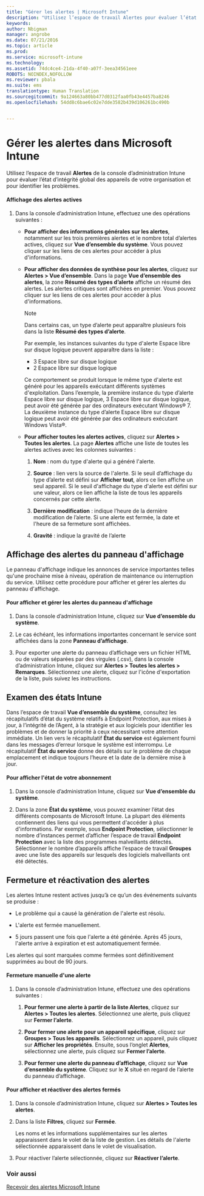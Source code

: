 ```yaml
---
title: "Gérer les alertes | Microsoft Intune"
description: "Utilisez l’espace de travail Alertes pour évaluer l’état d’intégrité global des appareils de votre organisation."
keywords: 
author: Nbigman
manager: angrobe
ms.date: 07/21/2016
ms.topic: article
ms.prod: 
ms.service: microsoft-intune
ms.technology: 
ms.assetid: 74dc4ce4-21da-4f40-a07f-3eea34561eee
ROBOTS: NOINDEX,NOFOLLOW
ms.reviewer: pbala
ms.suite: ems
translationtype: Human Translation
ms.sourcegitcommit: 9a124663a80bb477d0312faa0fb43e4457ba8246
ms.openlocfilehash: 54dd8c6bae6c02e7dde3582b439d106261bc490b


---
```


# Gérer les alertes dans Microsoft Intune
Utilisez l’espace de travail **Alertes** de la console d’administration Intune pour évaluer l’état d’intégrité global des appareils de votre organisation et pour identifier les problèmes.

#### Affichage des alertes actives

1.  Dans la console d’administration Intune, effectuez une des opérations suivantes :

    -   **Pour afficher des informations générales sur les alertes**, notamment sur les trois premières alertes et le nombre total d’alertes actives, cliquez sur **Vue d’ensemble du système**. Vous pouvez cliquer sur les liens de ces alertes pour accéder à plus d'informations.

    -   **Pour afficher des données de synthèse pour les alertes**, cliquez sur **Alertes &gt; Vue d’ensemble**. Dans la page **Vue d’ensemble des alertes**, la zone **Résumé des types d’alerte** affiche un résumé des alertes. Les alertes critiques sont affichées en premier. Vous pouvez cliquer sur les liens de ces alertes pour accéder à plus d'informations.

        > [!NOTE]
        > Dans certains cas, un type d’alerte peut apparaître plusieurs fois dans la liste **Résumé des types d’alerte**.
        >
        > Par exemple, les instances suivantes du type d'alerte Espace libre sur disque logique peuvent apparaître dans la liste :
        >
        > -   3 Espace libre sur disque logique
        > -   2 Espace libre sur disque logique
        >
        > Ce comportement se produit lorsque le même type d'alerte est généré pour les appareils exécutant différents systèmes d'exploitation. Dans l’exemple, la première instance du type d’alerte Espace libre sur disque logique, 3 Espace libre sur disque logique, peut avoir été générée par des ordinateurs exécutant Windows® 7. La deuxième instance du type d’alerte Espace libre sur disque logique peut avoir été générée par des ordinateurs exécutant Windows Vista®.

    -   **Pour afficher toutes les alertes actives**, cliquez sur **Alertes &gt; Toutes les alertes**. La page **Alertes** affiche une liste de toutes les alertes actives avec les colonnes suivantes :

        1.  **Nom** : nom du type d'alerte qui a généré l'alerte.

        2.  **Source** : lien vers la source de l'alerte. Si le seuil d’affichage du type d’alerte est défini sur **Afficher tout**, alors ce lien affiche un seul appareil. Si le seuil d'affichage du type d'alerte est défini sur une valeur, alors ce lien affiche la liste de tous les appareils concernés par cette alerte.

        3.  **Dernière modification** : indique l’heure de la dernière modification de l’alerte. Si une alerte est fermée, la date et l'heure de sa fermeture sont affichées.

        4.  **Gravité** : indique la gravité de l’alerte

## Affichage des alertes du panneau d'affichage
Le panneau d'affichage indique les annonces de service importantes telles qu'une prochaine mise à niveau, opération de maintenance ou interruption du service. Utilisez cette procédure pour afficher et gérer les alertes du panneau d'affichage.

#### Pour afficher et gérer les alertes du panneau d'affichage

1.  Dans la console d’administration Intune, cliquez sur **Vue d’ensemble du système**.

2.  Le cas échéant, les informations importantes concernant le service sont affichées dans la zone **Panneau d’affichage**.

3.  Pour exporter une alerte du panneau d’affichage vers un fichier HTML ou de valeurs séparées par des virgules (.csv), dans la console d’administration Intune, cliquez sur **Alertes &gt; Toutes les alertes &gt; Remarques**. Sélectionnez une alerte, cliquez sur l'icône d'exportation de la liste, puis suivez les instructions.

## Examen des états Intune
Dans l’espace de travail **Vue d’ensemble du système**, consultez les récapitulatifs d’état du système relatifs à Endpoint Protection, aux mises à jour, à l’intégrité de l’Agent, à la stratégie et aux logiciels pour identifier les problèmes et de donner la priorité à ceux nécessitant votre attention immédiate. Un lien vers le récapitulatif **État du service** est également fourni dans les messages d’erreur lorsque le système est interrompu. Le récapitulatif **État du service** donne des détails sur le problème de chaque emplacement et indique toujours l’heure et la date de la dernière mise à jour.

#### Pour afficher l'état de votre abonnement

1.  Dans la console d’administration Intune, cliquez sur **Vue d’ensemble du système**.

2.  Dans la zone **État du système**, vous pouvez examiner l’état des différents composants de Microsoft Intune. La plupart des éléments contiennent des liens qui vous permettent d'accéder à plus d'informations. Par exemple, sous **Endpoint Protection**, sélectionner le nombre d’instances permet d’afficher l’espace de travail **Endpoint Protection** avec la liste des programmes malveillants détectés. Sélectionner le nombre d’appareils affiche l’espace de travail **Groupes** avec une liste des appareils sur lesquels des logiciels malveillants ont été détectés.

## Fermeture et réactivation des alertes
Les alertes Intune restent actives jusqu’à ce qu’un des événements suivants se produise :

-   Le problème qui a causé la génération de l'alerte est résolu.

-   L'alerte est fermée manuellement.

-   5 jours passent une fois que l'alerte a été générée. Après 45 jours, l'alerte arrive à expiration et est automatiquement fermée.

Les alertes qui sont marquées comme fermées sont définitivement supprimées au bout de 90 jours.

#### Fermeture manuelle d'une alerte

1.  Dans la console d’administration Intune, effectuez une des opérations suivantes :

    1.  **Pour fermer une alerte à partir de la liste Alertes**, cliquez sur **Alertes &gt; Toutes les alertes**. Sélectionnez une alerte, puis cliquez sur **Fermer l’alerte**.

    2.  **Pour fermer une alerte pour un appareil spécifique**, cliquez sur **Groupes &gt; Tous les appareils**. Sélectionnez un appareil, puis cliquez sur **Afficher les propriétés**. Ensuite, sous l’onglet **Alertes**, sélectionnez une alerte, puis cliquez sur **Fermer l’alerte**.

    3.  **Pour fermer une alerte du panneau d’affichage**, cliquez sur **Vue d’ensemble du système**. Cliquez sur le **X** situé en regard de l’alerte du panneau d’affichage.

#### Pour afficher et réactiver des alertes fermés

1.  Dans la console d’administration Intune, cliquez sur **Alertes &gt; Toutes les alertes**.

2.  Dans la liste **Filtres**, cliquez sur **Fermée**.

    Les noms et les informations supplémentaires sur les alertes apparaissent dans le volet de la liste de gestion. Les détails de l'alerte sélectionnée apparaissent dans le volet de visualisation.

3.  Pour réactiver l’alerte sélectionnée, cliquez sur **Réactiver l’alerte**.

### Voir aussi
[Recevoir des alertes Microsoft Intune](get-notified-by-alerts.md)



<!--HONumber=Jul16_HO4-->



